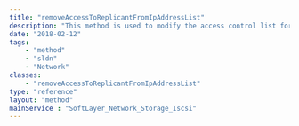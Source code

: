 ```yaml
---
title: "removeAccessToReplicantFromIpAddressList"
description: "This method is used to modify the access control list for this Storage replica volume.  The SoftLayer_Network_Subnet_IpAddress objects which have been allowed access to this storage will be listed in the allowedIpAddresses property of this storage replica volume. "
date: "2018-02-12"
tags:
    - "method"
    - "sldn"
    - "Network"
classes:
    - "removeAccessToReplicantFromIpAddressList"
type: "reference"
layout: "method"
mainService : "SoftLayer_Network_Storage_Iscsi"
---
```

